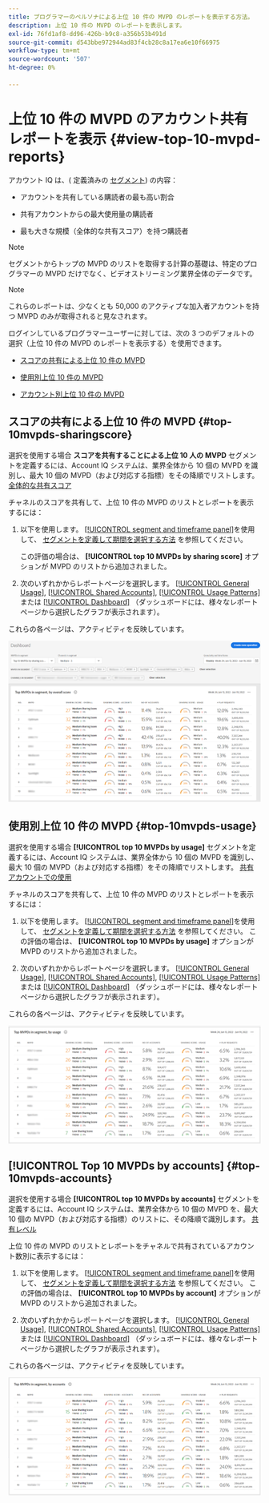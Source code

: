 ```yaml
---
title: プログラマーのペルソナによる上位 10 件の MVPD のレポートを表示する方法。
description: 上位 10 件の MVPD のレポートを表示します。
exl-id: 76fd1af8-dd96-426b-b9c8-a356b53b491d
source-git-commit: d543bbe972944ad83f4cb28c8a17ea6e10f66975
workflow-type: tm+mt
source-wordcount: '507'
ht-degree: 0%

---
```


# 上位 10 件の MVPD のアカウント共有レポートを表示 <!--and Programmers--> {#view-top-10-mvpd-reports}

アカウント IQ は、( 定義済みの [セグメント](/help/accountiq/product-concepts.md#segmet-def)) の内容：

* アカウントを共有している購読者の最も高い割合

* 共有アカウントからの最大使用量の購読者

* 最も大きな規模（全体的な共有スコア）を持つ購読者

>[!NOTE]
>
>セグメントからトップの MVPD のリストを取得する計算の基礎は、特定のプログラマーの MVPD だけでなく、ビデオストリーミング業界全体のデータです。

>[!NOTE]
>
>これらのレポートは、少なくとも 50,000 のアクティブな加入者アカウントを持つ MVPD のみが取得されると見なされます。

ログインしているプログラマーユーザーに対しては、次の 3 つのデフォルトの選択（上位 10 件の MVPD のレポートを表示する）を使用できます。

* [スコアの共有による上位 10 件の MVPD](#top-10mvpds-sharingscore)

* [使用別上位 10 件の MVPD](#top-10mvpds-usage)

* [アカウント別上位 10 件の MVPD](#top-10mvpds-accounts)

## スコアの共有による上位 10 件の MVPD {#top-10mvpds-sharingscore}

選択を使用する場合 **スコアを共有することによる上位 10 人の MVPD** セグメントを定義するには、Account IQ システムは、業界全体から 10 個の MVPD を識別し、最大 10 個の MVPD（および対応する指標）をその降順でリストします。 [全体的な共有スコア](/help/accountiq/product-concepts.md#overall-sharing-score)

チャネルのスコアを共有して、上位 10 件の MVPD のリストとレポートを表示するには：

1. 以下を使用します。 [[!UICONTROL segment and timeframe panel]](/help/accountiq/segments-timeframe.md)を使用して、 [セグメントを定義して期間を選択する方法](/help/accountiq/howto-select-segment-timeframe.md) を参照してください。

   この評価の場合は、 **[!UICONTROL top 10 MVPDs by sharing score]** オプションが MVPD のリストから追加されました。

1. 次のいずれかからレポートページを選択します。 [[!UICONTROL General Usage]](/help/accountiq/general-usage-reports.md), [[!UICONTROL Shared Accounts]](/help/accountiq/shared-acc-reports.md), [[!UICONTROL Usage Patterns]](/help/accountiq/usage-patterns.md)または [[!UICONTROL Dashboard]](/help/accountiq/dashboard.md) （ダッシュボードには、様々なレポートページから選択したグラフが表示されます）。

これらの各ページは、アクティビティを反映しています。

![](assets/top-ten-mvpds-overallscore.png)

## 使用別上位 10 件の MVPD {#top-10mvpds-usage}

選択を使用する場合 **[!UICONTROL top 10 MVPDs by usage]** セグメントを定義するには、Account IQ システムは、業界全体から 10 個の MVPD を識別し、最大 10 個の MVPD（および対応する指標）をその降順でリストします。 [共有アカウントでの使用](/help/accountiq/product-concepts.md)

チャネルのスコアを共有して、上位 10 件の MVPD のリストとレポートを表示するには：

1. 以下を使用します。 [[!UICONTROL segment and timeframe panel]](/help/accountiq/segments-timeframe.md)を使用して、 [セグメントを定義して期間を選択する方法](/help/accountiq/howto-select-segment-timeframe.md) を参照してください。 この評価の場合は、 **[!UICONTROL top 10 MVPDs by usage]** オプションが MVPD のリストから追加されました。

1. 次のいずれかからレポートページを選択します。 [[!UICONTROL General Usage]](/help/accountiq/general-usage-reports.md), [[!UICONTROL Shared Accounts]](/help/accountiq/shared-acc-reports.md), [[!UICONTROL Usage Patterns]](/help/accountiq/usage-patterns.md)または [[!UICONTROL Dashboard]](/help/accountiq/dashboard.md) （ダッシュボードには、様々なレポートページから選択したグラフが表示されます）。

これらの各ページは、アクティビティを反映しています。

![](assets/top-ten-mvpds-usage.png)

## [!UICONTROL Top 10 MVPDs by accounts] {#top-10mvpds-accounts}

選択を使用する場合 **[!UICONTROL top 10 MVPDs by accounts]** セグメントを定義するには、Account IQ システムは、業界全体から 10 個の MVPD を、最大 10 個の MVPD（および対応する指標）のリストに、その降順で識別します。 [共有レベル](/help/accountiq/product-concepts.md)

上位 10 件の MVPD のリストとレポートをチャネルで共有されているアカウント数別に表示するには：

1. 以下を使用します。 [[!UICONTROL segment and timeframe panel]](/help/accountiq/segments-timeframe.md)を使用して、 [セグメントを定義して期間を選択する方法](/help/accountiq/howto-select-segment-timeframe.md) を参照してください。 この評価の場合は、 **[!UICONTROL top 10 MVPDs by account]** オプションが MVPD のリストから追加されました。

1. 次のいずれかからレポートページを選択します。 [[!UICONTROL General Usage]](/help/accountiq/general-usage-reports.md), [[!UICONTROL Shared Accounts]](/help/accountiq/shared-acc-reports.md), [[!UICONTROL Usage Patterns]](/help/accountiq/usage-patterns.md)または [[!UICONTROL Dashboard]](/help/accountiq/dashboard.md) （ダッシュボードには、様々なレポートページから選択したグラフが表示されます）。

これらの各ページは、アクティビティを反映しています。

![](assets/top-ten-mvpds-accounts.png)
